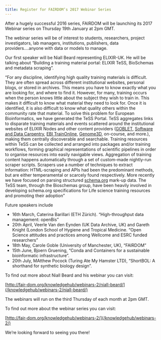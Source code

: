 ```yaml
---
title: Register for FAIRDOM’s 2017 Webinar Series
---
```


After a hugely successful 2016 series, FAIRDOM will be launching its 2017 Webinar series on Thursday 19th January at 2pm GMT.

The webinar series will be of interest to students, researchers, project investigators, lab managers, institutions, publishers, data providers….anyone with data or models to manage.

Our first speaker will be Niall Beard representing ELIXIR-UK. 
He will be talking about “Building a training material portal: ELIXIR TeSS, BioSchemas and metadata scraping”. 

“For any discipline, identifying high quality training materials is difficult. 
They are often spread across different institutional websites, personal blogs, or stored in archives. 
This means you have to know exactly what you are looking for, and where to find it. 
However, for many, training occurs when the person knows little about the subject they wish to train in. 
This makes it difficult to know what material they need to look for. 
Once it is identified, it is also difficult to know what quality others within the community rate that material. 
To solve this problem for European Bioinformatics, we have generated the TeSS Portal. 
TeSS aggregates links to disparate training materials and events scattered around the institutional websites of ELIXIR Nodes and other content providers 
([GOBLET](http://mygoblet.org/training-portal), 
[Software and Data Carpentry](http://www.elixir-uk.org/elixir-uk-training-sectors/sectors/software-and-data-carpentry), 
[EBI TrainOnline](http://www.ebi.ac.uk/training/online/), 
[Genome3D](https://www.ncbi.nlm.nih.gov/pubmed/23203986), on-course, and more.), making them centrally discoverable and searchable. 
Training resources within TeSS can be collected and arranged into packages and/or training workflows, 
forming graphical representations of scientific pipelines in order to organise resources into easily navigable views. 
Aggregation of training content happens automatically through a set of custom-made nightly-run scraper scripts. 
Scrapers use a number of techniques to extract information: HTML-scraping and APIs had been the predominant methods, 
but are either temperamental or scarcely found respectively. More recently we have focused on parsing structured [schema.org](http://schema.org/) mark-up data. 
The TeSS team, through the Bioschemas group, have been heavily involved in developing schema.org specifications for Life science training resources and promoting their adoption”

Future speakers include

* 16th March, Caterina Barillari (ETH Zürich). “High-throughput data management: openBis”
* 20th April, Veerle Van den Eynden (UK Data Archive, UK) and Gareth Knight (London School of Hygiene and Tropical Medicine. “Open Science attitudes and practices among Wellcome and ESRC funded researchers”
* 18th May, Carole Goble (University of Manchester, UK), “FAIRDOM”
* 15th June, Bjoern Gruening, “Conda and Containers for a sustainable bioinformatic infrastructure”.
* 20th July, MAtthew Pocock (Turing Ate My Hamster LTD), “ShortBOL: A shorthand for synthetic biology design”.



To find out more about Niall Beard and his webinar you can visit:

[http://fair-dom.org/knowledgehub/webinars-2/niall-beard/](/knowledgehub/webinars-2/niall-beard/)

The webinars will run on the third Thursday of each month at 2pm GMT. 

To find out more about the webinar series you can visit:

[http://fair-dom.org/knowledgehub/webinars-2/](/knowledgehub/webinars-2/)

We’re looking forward to seeing you there!
